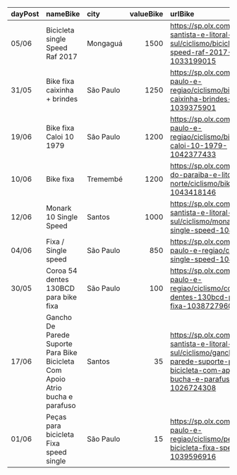 | dayPost   | nameBike                                                                      | city      |   valueBike | urlBike                                                                                                                                                |
|:----------|:------------------------------------------------------------------------------|:----------|------------:|:-------------------------------------------------------------------------------------------------------------------------------------------------------|
| 05/06     | Bicicleta single Speed Raf 2017                                               | Mongaguá  |        1500 | https://sp.olx.com.br/baixada-santista-e-litoral-sul/ciclismo/bicicleta-single-speed-raf-2017-1033199015                                               |
| 31/05     | Bike fixa caixinha + brindes                                                  | São Paulo |        1250 | https://sp.olx.com.br/sao-paulo-e-regiao/ciclismo/bike-fixa-caixinha-brindes-1039375901                                                                |
| 19/06     | Bike fixa Caloi 10 1979                                                       | São Paulo |        1200 | https://sp.olx.com.br/sao-paulo-e-regiao/ciclismo/bike-fixa-caloi-10-1979-1042377433                                                                   |
| 10/06     | Bike fixa                                                                     | Tremembé  |        1200 | https://sp.olx.com.br/vale-do-paraiba-e-litoral-norte/ciclismo/bike-fixa-1043418146                                                                    |
| 12/06     | Monark 10 Single Speed                                                        | Santos    |        1000 | https://sp.olx.com.br/baixada-santista-e-litoral-sul/ciclismo/monark-10-single-speed-1044210535                                                        |
| 04/06     | Fixa / Single speed                                                           | São Paulo |         850 | https://sp.olx.com.br/sao-paulo-e-regiao/ciclismo/fixa-single-speed-1041263178                                                                         |
| 30/05     | Coroa 54 dentes 130BCD para bike fixa                                         | São Paulo |         100 | https://sp.olx.com.br/sao-paulo-e-regiao/ciclismo/coroa-54-dentes-130bcd-para-bike-fixa-1038727960                                                     |
| 17/06     | Gancho De Parede Suporte Para Bike Bicicleta Com Apoio Atrio bucha e parafuso | Santos    |          35 | https://sp.olx.com.br/baixada-santista-e-litoral-sul/ciclismo/gancho-de-parede-suporte-para-bike-bicicleta-com-apoio-atrio-bucha-e-parafuso-1026724308 |
| 01/06     | Peças para bicicleta Fixa speed single                                        | São Paulo |          15 | https://sp.olx.com.br/sao-paulo-e-regiao/ciclismo/pecas-para-bicicleta-fixa-speed-single-1039596916                                                    |
